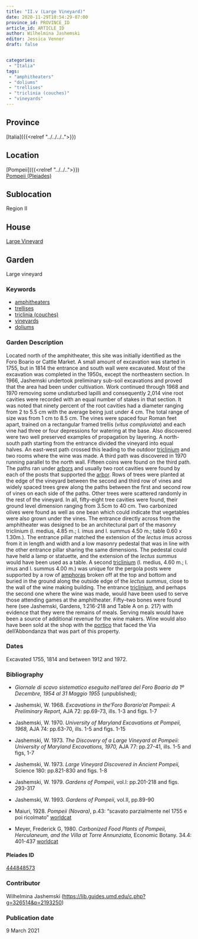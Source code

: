 ```yaml
---
title: "II.v (Large Vineyard)"
date: 2020-11-29T10:54:29-07:00
province_id: PROVINCE_ID
article_id: ARTICLE_ID
author: Wilhelmina Jashemski
editor: Jessica Venner
draft: false


categories:
 - "Italia"
tags:
 - "amphitheaters"
 - "doliums"
 - "trellises"
 - "triclinia (couches)"
 - "vineyards"
---
```


## Province
[Italia]({{<relref "../../../..">}})

## Location

[Pompeii]({{<relref "../../..">}}) \
[Pompeii (Pleiades)](https://pleiades.stoa.org/places/433032)
<!--### Location Description-->

<!-- LEAVE THIS BLANK FOR NOW -->
## Sublocation
Region II


## House
[Large Vineyard](https://pleiades.stoa.org/places/444848573)




## Garden
Large vineyard

### Keywords
- [amphitheaters](http://vocab.getty.edu/page/aat/300007128)
- [trellises](http://vocab.getty.edu/page/aat/300006785)
- [triclinia (couches)](http://vocab.getty.edu/page/aat/300142552)
- [vineyards](http://vocab.getty.edu/page/aat/300000248)
- [doliums](http://vocab.getty.edu/page/aat/300400601)




### Garden Description
Located north of the amphitheater, this site was initially identified as the Foro Boario or Cattle Market.  A small amount of excavation was started in 1755, but in 1814 the entrance and south wall were excavated. Most of the excavation was completed in the 1950s, except the northeastern section. In 1966, Jashemski undertook preliminary sub-soil excavations and proved that the area had been under cultivation. Work continued through 1968 and 1970 removing some undisturbed lapilli and consequently 2,014 vine root cavities were recorded with an equal number of stakes in that section. It was noted that ninety percent of the root cavities had a diameter ranging from 2 to 5.5 cm with the average being just under 4 cm. The total range of size was from 1 cm to 8.5 cm. The vines were spaced four Roman feet apart, trained on a rectangular framed trellis (*vitus compluviata*) and each vine had three or four depressions for watering at the base. Also discovered were two well preserved examples of propagation by layering.
A north-south path starting from the entrance divided the vineyard into equal halves. An east-west path crossed this leading to the outdoor [triclinium](http://vocab.getty.edu/page/aat/300004359) and two rooms where the wine was made. A third path was discovered in 1970 running parallel to the north wall. Fifteen coins were found on the third path. The paths ran under [arbors](http://vocab.getty.edu/page/aat/300006781) and usually two root cavities were found by each of the posts that supported the [arbor](http://vocab.getty.edu/page/aat/300006781).
Rows of trees were planted at the edge of the vineyard between the second and third row of vines and widely spaced trees grew along the paths between the first and second row of vines on each side of the paths. Other trees were scattered randomly in the rest of the vineyard. In all, fifty-eight tree cavities were found, their ground level dimension ranging from 3.5cm to 40 cm. Two carbonized olives were found as well as one bean which could indicate that vegetables were also grown under the vines.
The entrance directly across from the amphitheater was designed to be an architectural part of the masonry triclinium (l. medius, 4.85 m.; l. imus and l. summus 4.50 m.; table 0.60 x 1.30m.). The entrance pillar matched the extension of the *lectus imus* across from it in length and width and a low masonry pedestal that was in line with the other entrance pillar sharing the same dimensions. The pedestal could have held a lamp or statuette, and the extension of the *lectus summus* would have been used as a table. A second [triclinium](http://vocab.getty.edu/page/aat/300004359) (l. medius, 4.60 m.; l. imus and l. summus 4.00 m.) was unique for the pergola posts were supported by a row of [amphoras](http://vocab.getty.edu/page/aat/300148696) broken off at the top and bottom and buried in the ground along the outside edge of the *lectus summus*, close to the wall of the wine making building. The entrance [triclinium](http://vocab.getty.edu/page/aat/300004359), and perhaps the second one where the wine was made, would have been used to serve those attending games at the amphitheater. Fifty–two bones were found here (see Jashemski, Gardens, 1:216-218 and Table A on p. 217) with evidence that they were the remains of meals. Serving meals would have been a source of additional revenue for the wine makers. Wine would also have been sold at the shop with the [portico](http://vocab.getty.edu/page/aat/300004145) that faced the Via dell’Abbondanza that was part of this property.


<!--Plans
{{< figure src="../images/Fig. 23, II.v. 7.34.66.jpg" alt="large space of site." title="site overview 1">}}

{{< figure src="../images/Fig. 24, II.v. 8.34.66.jpg" alt="stuff measured the size of the hole." title="excavation detail 1">}}

{{< figure src="../images/Fig. 25, II.v. 27.26.66.jpg" alt="work on the site excavation." title="excavation work">}}

{{< figure src="../images/Fig. 26, II.v. 36.26.66.jpg" alt="the excavation site looked like a T shape with many fragments  ." title="one excavation site">}}

{{< figure src="../images/Fig. 27, II.v. 36.17.66.jpg" alt="the excavated bones  ." title="the excavated bones">}}

{{< figure src="../images/Fig. 28, II.v. 36.19.66.jpg" alt="the excavated holes  ." title="the excavated holes">}}

{{< figure src="../images/Fig. 29, II.v. 37.9.66.jpg" alt="people sit on the excavated root cavities, looking at the remains  ." title="excavated root cavities">}}

{{< figure src="../images/Fig. 30, II.v. 4.16.68.jpg" alt="people are working on the excavation work ." title="work on the excavation">}}

{{< figure src="../images/Fig. 31, II.v. 4.21.68.jpg" alt="the trees in the site ." title="trees in the site">}}

{{< figure src="../images/Fig. 32, II.v. 1.28.68.jpg" alt="stuff looked at the site, the site is large ." title="large excavated site">}}

{{< figure src="../images/Fig. 33, II.v 24.10.68.jpg" alt="stuff rest near the site, the site is large with arranged stones." title="large excavated site with the arranged stones">}}

{{< figure src="../images/Fig. 34, II.v. 22.15.68.jpg" alt="stuff worked on the excavation." title="excavation on one site">}}

{{< figure src="../images/Fig. 35, II.v. 26.20.68.jpg" alt="stuff worked on the hole." title="one hole work">}}

{{< figure src="../images/Fig. 36, II.v. 26.32.68.jpg" alt="one size of the hole and another remains." title="hole and remains">}}

{{< figure src="../images/Fig. 37, II.v. 26.34.68.jpg" alt="a line of holes." title="a line of holes">}}

{{< figure src="../images/Fig. 38, II.v. 27.36.68.jpg" alt="one stuff." title="archeologist">}}

{{< figure src="../images/Fig. 39, II.v. 28.6.68.jpg" alt="fragments and gravel near the wall." title="fragments">}}

{{< figure src="../images/Fig. 40, II.v. 33.14.68.jpg" alt="people were working at the excavation and discussing something." title="part of site overview">}}

{{< figure src="../images/Fig. 41, II.v. 44.34.68.jpg" alt="working on one hole." title="one hole">}}

{{< figure src="../images/Fig. 42, II.v. 51.13.68.jpg" alt="three different shape holes." title="three holes">}}

{{< figure src="../images/Fig. 43, II.v. 56.29.68.jpg" alt="a line-shape hole." title="a line-shape hole">}}

{{< figure src="../images/Fig. 44, II.v. 58.3.68.jpg" alt="the remains." title="stone remains 1">}}

{{< figure src="../images/Fig. 45, II.v. 58.4.68.jpg" alt="the remains detail." title="stone remains detail ">}}

{{< figure src="../images/Fig. 46, II.v. 58.9.68.jpg" alt="site view." title="site view ">}}

{{< figure src="../images/Fig. 47, II.v. 10.8.70.jpg" alt="four people are working on the excavation." title="excavation work ">}}

{{< figure src="../images/Fig. 48, II.v. 11.23.70.jpg" alt="site view." title="site view">}}

{{< figure src="../images/Fig. 49, II.v. 7.29.70.jpg" alt="site with wild flowers." title="site with wild flowers ">}}

{{< figure src="../images/Fig. 50, II.v. 7.29.70.jpg" alt="line holes" title="line holes ">}}

{{< figure src="../images/Fig. 51, II.v. 7.29.70.jpg" alt="another three holes" title="three holes details ">}}

{{< figure src="../images/Fig. 52, II.v. 14.3.70.jpg" alt="holes details" title="holes details ">}}

{{< figure src="../images/Fig. 52, II.v. 14.3.70.jpg" alt="holes details" title="holes details ">}}


{{< figure src="../images/Fig. 53, II.v. 14.20.70.jpg" alt="man was working on the hole" title="works on the hole ">}}

{{< figure src="../images/Fig. 54, II.v. 14.36.70.jpg" alt="one view of the site" title="one view of the site ">}}

{{< figure src="../images/Fig. 55, II.v. 15.7.70.jpg" alt="people gathered to discuss on something" title="people discussion ">}}

{{< figure src="../images/Fig. 56, II.v. 15.9.70.jpg" alt="hole detail" title="hole finding ">}}

{{< figure src="../images/Fig. 57, II.v. 15.11.70.jpg" alt="people put mud in the hole" title="hole work">}}


{{< figure src="../images/Fig. 58, II.v. 16.28.70.jpg" alt="fix the hole" title="hole fix ">}}

{{< figure src="../images/Fig. 59, II.v. 16.38.70.jpg" alt="people worked on the excavation" title="excavation work ">}}

{{< figure src="../images/Fig. 60 II.v. 18.3.70.jpg" alt="the excavation" title="the excavation ">}}-->

### Dates
Excavated 1755, 1814 and between 1912 and 1972.

### Bibliography
- *Giornale di scavo sistematico eseguito nell’area del Foro Boario da 1º Decembre, 1954 al 31 Maggio 1955* (unpublished);


- Jashemski, W. 1968. *Excavations in the‘Foro Borario’at Pompeii: A Preliminary Report,* AJA 72: pp.69-73, ills. 1-3 and figs. 1-7

- Jashemski, W. 1970. *University of Maryland Excavations at Pompeii, 1968,* AJA 74: pp.63-70, ills. 1-5 and figs. 1-15

- Jashemski, W. 1973. *The Discovery of a Large Vineyard at Pompeii: University of Maryland Excavations, 1970,* AJA 77: pp.27-41, ills. 1-5 and figs, 1-7

- Jashemski, W. 1973. *Large Vineyard Discovered in Ancient Pompeii,* Science 180: pp.821-830 and figs. 1-8

- Jashemski, W. 1979. *Gardens of Pompeii*, vol.I: pp.201-218 and figs. 293-317

- Jashemski, W. 1993. *Gardens of Pompeii*, vol.II, pp.89-90

- Maiuri, 1928. *Pompeii (Novara)*, p.43: “scavato parzialmente nel 1755 e poi ricolmato” [worldcat](http://www.worldcat.org/oclc/2992975)

- Meyer, Frederick G, 1980. *Carbonized Food Plants of Pompeii, Herculaneum, and the Villa at Torre Annunziata,* Economic Botany. 34.4: 401-437 [worldcat](http://www.worldcat.org/oclc/5656581658)





<!--#### Periodo ID-->

<!-- [PERIODO_ID](https://pleiades.stoa.org/places/PLEIADES_ID) -->

#### Pleiades ID

[444848573](https://pleiades.stoa.org/places/444848573)




### Contributor
Wilhelmina Jashemski (https://lib.guides.umd.edu/c.php?g=326514&p=2193250)


### Publication date
9 March 2021

<!--### Related articles-->

<!-- Links to other related articles. Leave blank for now -->